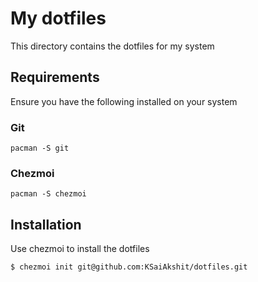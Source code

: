 # My dotfiles

This directory contains the dotfiles for my system

## Requirements

Ensure you have the following installed on your system

### Git

```
pacman -S git
```

### Chezmoi

```
pacman -S chezmoi
```

## Installation

Use chezmoi to install the dotfiles

```
$ chezmoi init git@github.com:KSaiAkshit/dotfiles.git
```
